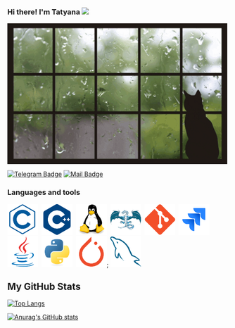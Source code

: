 <!-- Heading -->
<h3 align="left">Hi there! I'm Tatyana <img src = "https://media1.tenor.com/m/11NW6dX4FCgAAAAC/happy-doggo.gif" width = 30px></h3>

<!-- code gif-->
<img align="center" alt="GIF" src="./code.gif" width="500" height="320" />
 
  <!-- GitHub section -->

[![Telegram Badge](https://img.shields.io/badge/-Telegram-0088cc?style=for-the-badge&logo=appveyor&logo=Telegram&logoColor=white&color=blue)](https://t.me/cherrror)
[![Mail Badge](https://img.shields.io/badge/Gmail-D14836?style=for-the-badge&logo=mail&logoColor=white&color=pink)](mailto:t.krivonogova@g.nsu.ru)


### Languages and tools
<img height="70px" width="70px" src="https://github.com/devicons/devicon/blob/v2.16.0/icons/c/c-line.svg" title="c"/>&nbsp;
<img height="70px" width="70px" src="https://github.com/devicons/devicon/blob/v2.16.0/icons/cplusplus/cplusplus-plain.svg" title="cpp"/>&nbsp;
<img height="70px" width="70px" src="https://github.com/devicons/devicon/blob/v2.16.0/icons/linux/linux-original.svg" title="linux"/>&nbsp;
<img height="70px" width="70px" src="https://github.com/devicons/devicon/blob/v2.16.0/icons/llvm/llvm-original.svg" title="llvm"/>&nbsp;
<img height="70px" width="70px" src="https://github.com/devicons/devicon/blob/v2.16.0/icons/git/git-original.svg" title="git"/>&nbsp;
<img height="70px" width="70px" src="https://github.com/devicons/devicon/blob/v2.16.0/icons/jira/jira-original.svg" title="jira"/>&nbsp;
<img height="70px" width="70px" src="https://github.com/devicons/devicon/blob/v2.16.0/icons/java/java-original.svg" title="java"/>&nbsp;
<img height="70px" width="70px" src="https://github.com/devicons/devicon/blob/v2.16.0/icons/python/python-original.svg" title="python"/>&nbsp;
<img height="70px" width="70px" src="https://github.com/devicons/devicon/blob/v2.16.0/icons/pytorch/pytorch-original.svg" title="pytorch"/>;
<img height="70px" width="70px" src="https://github.com/devicons/devicon/blob/v2.16.0/icons/mysql/mysql-original.svg" title="mysql"/>

 ##  My GitHub Stats 

[![Top Langs](https://github-readme-stats.vercel.app/api/top-langs/?username=tatyanakrivonogova&layout=compact)](https://github.com/anuraghazra/github-readme-stats)

[![Anurag's GitHub stats](https://github-readme-stats.vercel.app/api?username=tatyanakrivonogova)](https://github.com/anuraghazra/github-readme-stats)

<!-- THE END -->
